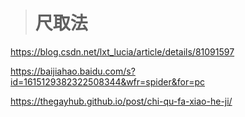 > # 尺取法

<https://blog.csdn.net/lxt_lucia/article/details/81091597>

<https://baijiahao.baidu.com/s?id=1615129382322508344&wfr=spider&for=pc>

<https://thegayhub.github.io/post/chi-qu-fa-xiao-he-ji/>